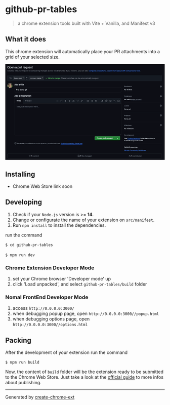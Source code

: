 # github-pr-tables

> a chrome extension tools built with Vite + Vanilla, and Manifest v3

## What it does

This chrome extension will automatically place your PR attachments into a grid of your selected size.

![gif](demo.gif)

## Installing

- Chrome Web Store link soon

## Developing

1. Check if your `Node.js` version is >= **14**.
2. Change or configurate the name of your extension on `src/manifest`.
3. Run `npm install` to install the dependencies.

run the command

```shell
$ cd github-pr-tables

$ npm run dev
```

### Chrome Extension Developer Mode

1. set your Chrome browser 'Developer mode' up
2. click 'Load unpacked', and select `github-pr-tables/build` folder

### Nomal FrontEnd Developer Mode

1. access `http://0.0.0.0:3000/`
2. when debugging popup page, open `http://0.0.0.0:3000//popup.html`
3. when debugging options page, open `http://0.0.0.0:3000//options.html`

## Packing

After the development of your extension run the command

```shell
$ npm run build
```

Now, the content of `build` folder will be the extension ready to be submitted to the Chrome Web Store. Just take a look at the [official guide](https://developer.chrome.com/webstore/publish) to more infos about publishing.

---

Generated by [create-chrome-ext](https://github.com/guocaoyi/create-chrome-ext)

